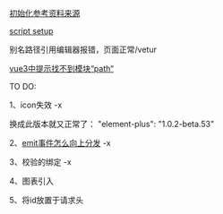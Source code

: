 [初始化参考资料来源](https://segmentfault.com/a/1190000038999784)


[script setup](https://chengpeiquan.com/article/vue3-script-setup.html)


别名路径引用编辑器报错，页面正常/vetur

[vue3中提示找不到模块“path“](https://python.iitter.com/other/107033.html)

TO DO:

1、icon失效 -x

换成此版本就又正常了： "element-plus": "1.0.2-beta.53"

2、[emit事件怎么向上分发](https://chengpeiquan.com/article/vue3-script-setup.html#%E4%BB%80%E4%B9%88%E6%98%AF-defineprops-%E5%92%8C-defineemit) -x

3、校验的绑定 -x

4、图表引入

5、将id放置于请求头
